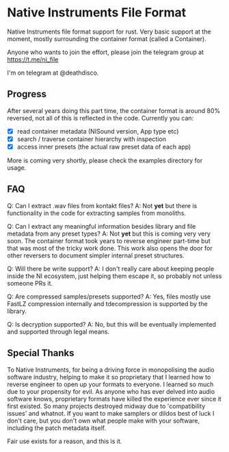 # Native Instruments File Format

Native Instruments file format support for rust. Very basic support at the moment, mostly surrounding the container format (called a Container).

Anyone who wants to join the effort, please join the telegram group at https://t.me/ni_file

I'm on telegram at @deathdisco.

## Progress

After several years doing this part time, the container format is around 80% reversed, not all of this is reflected in the code. Currently you can:

- [x] read container metadata (NISound version, App type etc)
- [x] search / traverse container hierarchy with inspection
- [x] access inner presets (the actual raw preset data of each app)

More is coming very shortly, please check the examples directory for usage.


## FAQ

Q: Can I extract .wav files from kontakt files?
A: Not **yet** but there is functionality in the code for extracting samples from monoliths.

Q: Can I extract any meaningful information besides library and file metadata from any preset types?
A: Not **yet** but this is coming very very soon. The container format took years to reverse engineer part-time but that was most of the tricky work done. This work also opens the door for other reversers to document simpler internal preset structures.

Q: Will there be write support?
A: I don't really care about keeping people inside the NI ecosystem, just helping them escape it, so probably not unless someone PRs it.

Q: Are compressed samples/presets supported?
A: Yes, files mostly use FastLZ compression internally and tdecompression is supported by the library.

Q: Is decryption supported?
A: No, but this will be eventually implemented and supported through legal means.

## Special Thanks

To Native Instruments, for being a driving force in monopolising the audio software industry, helping to make it so proprietary that I learned how to reverse engineer to open up your formats to everyone. I learned so much due to your propensity for evil. As anyone who has ever delved into audio software knows, proprietary formats have killed the experience ever since it first existed. So many projects destroyed midway due to 'compatibility issues' and whatnot. If you want to make samplers or dildos best of luck I don't care, but you don't own what people make with your software, including the patch metadata itself.

Fair use exists for a reason, and this is it.
